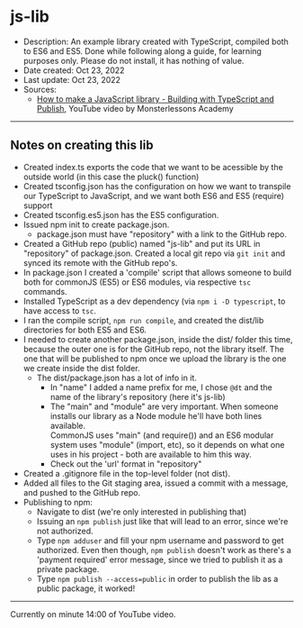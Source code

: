 # js-lib

- Description: An example library created with TypeScript, compiled both
  to ES6 and ES5. Done while following along a guide, for learning
  purposes only. Please do not install, it has nothing of value.
- Date created: Oct 23, 2022
- Last update: Oct 23, 2022
- Sources:
  - [How to make a JavaScript library - Building with TypeScript and Publish](https://youtu.be/vRmLTZyq57U), YouTube video by Monsterlessons Academy

---

## Notes on creating this lib

- Created index.ts exports the code that we want to be acessible by the outside world (in this case the pluck() function)
- Created tsconfig.json has the configuration on how we want to transpile our 
  TypeScript to JavaScript, and we want both ES6 and ES5 (require) support
- Created tsconfig.es5.json has the ES5 configuration.
- Issued npm init to create package.json.
  - package.json must have "repository" with a link to the GitHub repo.
- Created a GitHub repo (public) named "js-lib" and put its URL in 
  "repository" of package.json. Created a local git repo via `git init`
  and synced its remote with the GitHub repo's.
- In package.json I created a 'compile' script that allows someone to build
  both for commonJS (ES5) or ES6 modules, via respective `tsc` commands.
- Installed TypeScript as a dev dependency (via `npm i -D typescript`, 
  to have access to `tsc`.
- I ran the compile script, `npm run compile`, and created the dist/lib
  directories for both ES5 and ES6.
- I needed to create another package.json, inside the dist/ folder this
  time, because the outer one is for the GitHub repo, not the library
  itself. The one that will be published to npm once we upload the
  library is the one we create inside the dist folder.
  - The dist/package.json has a lot of info in it.
    - In "name" I added a name prefix for me, I chose `@dt` and the 
      name of the library's repository (here it's js-lib)
    - The "main" and "module" are very important. When someone installs
      our library as a Node module he'll have both lines available.  
      CommonJS uses "main" (and require()) and an ES6 modular system 
      uses "module" (import, etc), so it depends on what one uses in 
      his project - both are available to him this way.
    - Check out the 'url' format in "repository"
- Created a \.gitignore file in the top-level folder (not dist).
- Added all files to the Git staging area, issued a commit with a
  message, and pushed to the GitHub repo.
- Publishing to npm:
  - Navigate to dist (we're only interested in publishing that)
  - Issuing an `npm publish` just like that will lead to an error,
    since we're not authorized.
  - Type `npm adduser` and fill your npm username and password to get 
    authorized. Even then though, `npm publish` doesn't work as there's
    a 'payment required' error message, since we tried to publish it
    as a private package.
  - Type `npm publish --access=public` in order to publish the lib as
    a public package, it worked!

---

Currently on minute 14:00 of YouTube video.

